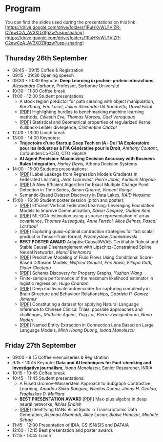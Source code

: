 # Program

You can find the slides used during the presentations on this link : [https://drive.google.com/drive/folders/1RuHKvWU1VlZR-C2ewCzA_AV3XDZlfgzw?usp=sharing](https://drive.google.com/drive/folders/1RuHKvWU1VlZR-C2ewCzA_AV3XDZlfgzw?usp=sharing)

## Thursday 26th September
* 08:45 - 09:15 Coffee & Registration
* 09:15 - 09:30 Opening speech
* 09:30 - 10:30 Keynote: **Deep Learning in protein-protein interactions**, *Alessandra Carbone*, Professor, Sorbonne Université
* 10:30 - 11:00 Coffee break
* 11:00 - 12:00 Student presentations
    * A stock region predictor for path clearing with object manipulation, *Kai Zhang, Eric Lucet, Julien Alexandre Dit Sandretto, David Filliat*
    * [[PDF]](https://zoechevallier1.github.io/jdse-2024/Articles/Submission_19.pdf) Highlighting hurdles to benchmarking machine learning methods, *Célestin Eve, Thomas Moreau, Gael Varoquaux*
    * [[PDF]](https://zoechevallier1.github.io/jdse-2024/Articles/Submission_13.pdf) Statistical and Geometrical properties of regularized Kernel Kullback-Leibler divergence, *Clémentine Chazal*
* 12:00 - 13:00 Lunch break
* 13:00 - 14:00 Keynotes:
    * **Trajectoire d’une Startup Deep Tech en IA : De l’IA Exploratoire pour les Industries à l’IA Générative pour le Droit**, *Anthony Coutant*, Cofounder/Co-CEO, CTO HephIA
    * **AI Agent Precision: Maximizing Decision Accuracy with Business Rules Integration**, *Harley Davis*, Athena Decision Systems
* 14:00 - 15:00 Students presentations:
    * [[PDF]](https://zoechevallier1.github.io/jdse-2024/Articles/Submission_9.pdf) Label Leakage from Regression Models Gradients in Federated Learning, *Jean Leprovost, Pierre Jobic, Aurélien Mayoue*
    * [[PDF]](https://zoechevallier1.github.io/jdse-2024/Articles/Submission_14.pdf) A New Efficient Algorithm for Exact Multiple Change Point Detection in Time Series, *Simon Querné, Vincent Runge*
    * Semantic-Based Dataset Discovery in Data Lakes, *KAID Nassima*
* 15:00 - 16:30 Student poster session (pitch and poster):
    * [[PDF]](https://zoechevallier1.github.io/jdse-2024/Articles/Submission_2.pdf) Efficient Vertical Federated Learning: Leveraging Foundation Models to Improve Communication, *Xavier Desprez, Oudom Kem*
    * [[PDF]](https://zoechevallier1.github.io/jdse-2024/Articles/Submission_3.pdf) ML-DOA estimation using a sparse representation of array covariance, *Thomas Aussaguès, Anne Ferréol, Alice Delmer, Pascal Larzabal*
    * [[PDF]](https://zoechevallier1.github.io/jdse-2024/Articles/Submission_6.pdf) Exploring quasi-optimal contraction strategies for fast scalar product in Tensor-Train format, *Przemyslaw Dominikowski*
    * **BEST POSTER AWARD** AdaptiveCausalWVAE: Certifiably Robust and Stable Causal Disentanglement with Lipschitz-Constrained Spline Neural Networks, *Manal Benhamza*
    * [[PDF]](https://zoechevallier1.github.io/jdse-2024/Articles/Submission_17.pdf) Predictive Modeling of Fluid Flows Using Conditional Score-Based Diffusion Models, *Wilfried Genuist, Eric Savin, Filippo Gatti, Didier Clouteau*
    * [[PDF]](https://zoechevallier1.github.io/jdse-2024/Articles/Submission_18.pdf) Schema Discovery for Property Graphs, *Yuzhan Wang*
    * Finite-sample performance of the maximum likelihood estimator in logistic regression, *Hugo Chardon*
    * [[PDF]](https://zoechevallier1.github.io/jdse-2024/Articles/Submission_22.pdf) Deep multivariate autoencoder for capturing complexity in Brain Structure and Behaviour Relationships, *Gabriela P. Gomez Jimenez*
    * [[PDF]](https://zoechevallier1.github.io/jdse-2024/Articles/Submission_23.pdf) Constituting a dataset for applying Natural Language Inference to Chinese Clinical Trials: possible approaches and challenges, *Mathilde Aguiar, Ying Lai, Pierre Zweigenbaum, Nona Naderi*
    * [[PDF]](https://zoechevallier1.github.io/jdse-2024/Articles/Submission_24.pdf) Named Entity Extraction in Connection Lens Based on Large Language Models, *Minh Hoang Duong, Ioana Manolescu*


## Friday 27th September
* 09:00 - 9:15 Coffee viennoiseries & Registration
* 9:15 - 10h15 Keynote: **Data and AI techniques for Fact-checking and Investigative journalism**, *Ioana Manolescu*, Senior Researcher, INRIA
* 10:15 - 10:45 Coffee break
* 10:45 - 11:45 Student presentations:
    * A Fused Gromov-Wasserstein Approach to Subgraph Contrastive Learning, *Amadou Siaka Sangare, Nicolas Dunou, Jhony H. Giraldo, Fragkiskos D. Malliara*
    * **BEST PRESENTATION AWARD** [[PDF]](https://zoechevallier1.github.io/jdse-2024/Articles/Submission_7.pdf) Max-plus algebra in deep neural networks, *Ikhlas Enaieh*
    * [[PDF]](https://zoechevallier1.github.io/jdse-2024/Articles/Submission_10.pdf) Identifying GANs Blind Spots in Transcriptomic Data Generation, *Assmaa Alsamadi, Alice Lacan, Blaise Hanczar, Michele Sebag*
* 11:45 - 12:00 Presentation of IDIA, GS ISN/SIS and DATAIA
* 12:00 - 12:15 Best presentation and poster awards
* 12:15 - 13:45 Lunch
